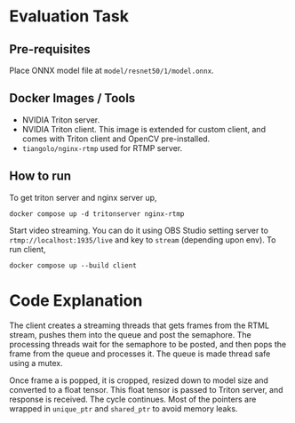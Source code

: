 # Evaluation Task
## Pre-requisites
Place ONNX model file at `model/resnet50/1/model.onnx`.

## Docker Images / Tools
- NVIDIA Triton server.
- NVIDIA Triton client. This image is extended for custom client, and comes with Triton client and OpenCV pre-installed.
- `tiangolo/nginx-rtmp` used for RTMP server.

## How to run
To get triton server and nginx server up,
```
docker compose up -d tritonserver nginx-rtmp
```
Start video streaming. You can do it using OBS Studio setting server to `rtmp://localhost:1935/live` and key to `stream` (depending upon env). To run client,
```
docker compose up --build client
```

# Code Explanation
The client creates a streaming threads that gets frames from the RTML stream, pushes them into the queue and post the semaphore. The processing threads wait for the semaphore to be posted, and then pops the frame from the queue and processes it. The queue is made thread safe using a mutex.

Once frame a is popped, it is cropped, resized down to model size and converted to a float tensor. This float tensor is passed to Triton server, and response is received. The cycle continues. Most of the pointers are wrapped in `unique_ptr` and `shared_ptr` to avoid memory leaks.